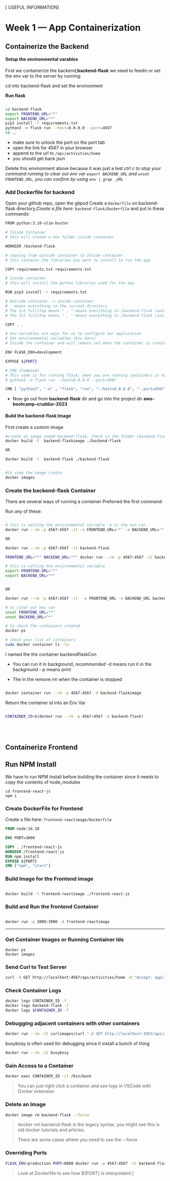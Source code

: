 [ USEFUL INFORMATION]
# Week 1 — App Containerization


## Containerize the Backend

#### Setup the environmental varables

First we containerize the backend;**backend-flask**
we need to feedin or set the env var to the server by running:

cd into backend-flask and set the environment

**Run flask**

```sh

cd backend-flask
export FRONTEND_URL="*"
export BACKEND_URL="*"
pip3 install -r requirements.txt
python3 -m flask run --host=0.0.0.0 --port=4567
cd ..

```

- make sure to unlock the port on the port tab
- open the link for 4567 in your browser
- append to the url to `/api/activities/home`
- you should get back json

Delete this environment above because it was just a test
*ctrl c to stop your command running*
*to clear out env var `export BACKEND_URL` and `unset FRONTEND_URL`, you can confirm by using `env | grep _URL`*




### Add Dockerfile for backend



Open your github repo, open the gitpod 
Create a `Dockerfile` on backend-flask directory,*Create a file here: `backend-flask/Dockerfile`* and put in these commands:

```sh
FROM python:3.10-slim-buster

# Inside Container
# this will create a new folder inside container

WORKDIR /backend-flask

# copying from outside container to Inside container
# this contains the libraries you went to install to run the app

COPY requirements.txt requirements.txt

# Inside container
# this will install the python libraries used for the app

RUN pip3 install -r requirements.txt

# Outside container -> inside container
# . means everything in the current directory
# The 1st fullstop means " . " means everything in /backend-flask (outside the container)
# the 2st fullstop means " . " means everything in /backend-flask (inside the container)

COPY . .

# env variables are ways for us to configure our application
# Set environmental variables (Env Vars)
# Inside the container and will remain set when the container is running

ENV FLASK_ENV=development

EXPOSE ${PORT}

# CMD (Command)
# This code is for running flask; when you are running containers it has to be ran on 0.0.0.0 and not local host 127.0.0.0
# python3 -m flask run --host=0.0.0.0 --port=4587

CMD [ "python3", "-m" , "flask", "run", "--host=0.0.0.0", "--port=4567"]

```

- Now go out from **backend-flask** dir and go into the project dir **aws-bootcamp-cruddur-2023**

#### Build the backend-flask Image

 First create a custom image 

```sh
#create an image named backend-flask, check in the folder /backend-flask
docker build -t  backend-flaskimage ./backend-flask

OR

docker build -t  backend-flask ./backend-flask


#to view the image create
docker images

```

### Create the backend-flask Container 

There are several ways of running a container
Preferred the first command:

Run any of these:

```sh

# this is setting the environmental variable -e is the evn var
docker run --rm -p 4567:4567 -it -e FRONTEND_URL='*' -e BACKEND_URL='*' backend-flaskimage

OR

docker run --rm -p 4567:4567 -it backend-flask

FRONTEND_URL="*" BACKEND_URL="*" docker run --rm -p 4567:4567 -it backend-flask

# this is setting the environmental variable 
export FRONTEND_URL="*"
export BACKEND_URL="*"


OR

docker run --rm -p 4567:4567 -it  -e FRONTEND_URL -e BACKEND_URL backend-flask

# to clear out env var
unset FRONTEND_URL="*"
unset BACKEND_URL="*"

# to check the containers created
docker ps

# check your list of containers
sudo docker container ls -la

```
I named the the container backendflaskCon

- You can run it in background, *recommended* -d means run it in the background - p means print 


- The in the remove *rm* when the container is stopped


```sh

docker container run --rm -p 4567:4567 -d backend-flaskimage

```

Return the container id into an Env Var

```sh

CONTAINER_ID=$(docker run --rm -p 4567:4567 -d backend-flask)

```
<br></br>

## Containerize Frontend

## Run NPM Install

We have to run NPM Install before building the container since it needs to copy the contents of node_modules

```
cd frontend-react-js
npm i
```


### Create DockerFile for Frontend

Create a file here: `frontend-reactimage/Dockerfile`

```dockerfile
FROM node:16.18

ENV PORT=3000

COPY . /frontend-react-js
WORKDIR /frontend-react-js
RUN npm install
EXPOSE ${PORT}
CMD ["npm", "start"]
```

### Build Image for the Frontend image

```sh

docker build -t frontend-reactimage ./frontend-react-js

```

### Build and Run the frontend Container

```sh

docker run -p 3000:3000 -d frontend-reactimage
```

******



### Get Container Images or Running Container Ids

```
docker ps
docker images
```


### Send Curl to Test Server

```sh
curl -X GET http://localhost:4567/api/activities/home -H "Accept: application/json" -H "Content-Type: application/json"
```

### Check Container Logs

```sh
docker logs CONTAINER_ID -f
docker logs backend-flask -f
docker logs $CONTAINER_ID -f
```

###  Debugging  adjacent containers with other containers

```sh
docker run --rm -it curlimages/curl "-X GET http://localhost:4567/api/activities/home -H \"Accept: application/json\" -H \"Content-Type: application/json\""
```

busybosy is often used for debugging since it install a bunch of thing

```sh
docker run --rm -it busybosy
```

### Gain Access to a Container

```sh
docker exec CONTAINER_ID -it /bin/bash
```

> You can just right click a container and see logs in VSCode with Docker extension

### Delete an Image

```sh
docker image rm backend-flask --force
```

> docker rmi backend-flask is the legacy syntax, you might see this is old docker tutorials and articles.

> There are some cases where you need to use the --force

### Overriding Ports

```sh
FLASK_ENV=production PORT=8080 docker run -p 4567:4567 -it backend-flask
```

> Look at Dockerfile to see how ${PORT} is interpolated
]
